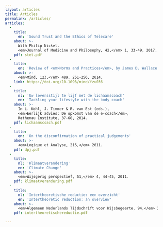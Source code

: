 ```yaml
---
layout: articles
title: Articles
permalink: /articles/
articles:
  -
    title:
      en: 'Sound Trust and the Ethics of Telecare'
    about: >-
      With Philip Nickel.
      <em>Journal of Medicine and Philosophy, 42,</em> 1, 33-49, 2017.
    pdf: stet.pdf
  -
    title:
      en: 'Review of <em>Norms and Practices</em>, by James D. Wallace'
    about: >-
      <em>Mind, 123,</em> 489, 251-256, 2014.
    link: https://doi.org/10.1093/mind/fzu036
  -
    title:
      nl: 'Uw levensstijl te lijf met de lichaamscoach'
      en: 'Tackling your lifestyle with the body coach'
    about: >-
      In L. Kohl, J. Timmer & R. van Est (eds.),
      <em>Eerlijk advies: De opkomst van de e-coach</em>,
      Rathenau Institute, 37-68, 2014.
    pdf: lichaamscoach.pdf
  -
    title:
      en: 'On the disconfirmation of practical judgements'
    about: >-
      <em>Logique et Analyse, 216,</em> 2011.
    pdf: dpj.pdf
  -
    title:
      nl: 'Klimaatverandering'
      en: 'Climate Change'
    about: >-
      <em>Wijsgerig perspectief, 51,</em> 4, 44-45, 2011.
    pdf: klimaatverandering.pdf
  -
    title:
      nl: 'Intertheoretische reductie: een overzicht'
      en: 'Intertheoretic reduction: an overview'
    about: >-
      <em>Algemeen Nederlands Tijdschrift voor Wijsbegeerte, 94,</em> 3, 206-224, 2002.
    pdf: intertheoretischereductie.pdf

---
```

